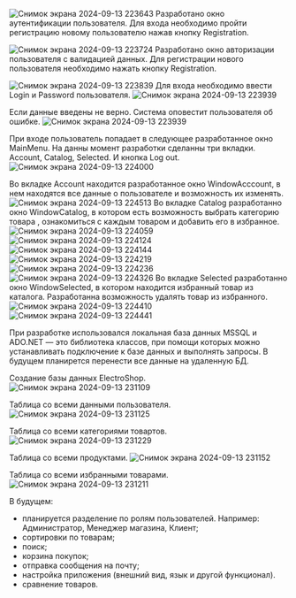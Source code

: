 ![Снимок экрана 2024-09-13 223643](https://github.com/user-attachments/assets/1eba32d7-ffd9-457e-990e-2f9dfd066451)
Разработано окно аутентификации пользователя. Для входа необходимо пройти регистрацию новому пользователю нажав кнопку Registration.

![Снимок экрана 2024-09-13 223724](https://github.com/user-attachments/assets/ccc1687a-c3bf-4869-8570-66ff33570a87)
Разработано окно авторизации пользователя с валидацией данных. Для регистрации нового пользователя необходимо нажать кнопку Registration.

![Снимок экрана 2024-09-13 223839](https://github.com/user-attachments/assets/c886673a-cdcb-4700-81e1-5d6747b239f4)
Для входа необходимо ввести Login и Password пользователя.
![Снимок экрана 2024-09-13 223939](https://github.com/user-attachments/assets/e3e9fc8e-5748-4408-975e-a8420f9a1c65)

Если данные введены не верно. Система оповестит пользователя об ошибке.
![Снимок экрана 2024-09-13 223939](https://github.com/user-attachments/assets/89599fca-8c37-4c6d-9875-9349289480d1)

При входе пользователь попадает в следующее разработанное окно MainMenu. На данны момент разработки сделанны три вкладки. Account, Catalog, Selected. И кнопка Log out.
![Снимок экрана 2024-09-13 224000](https://github.com/user-attachments/assets/47acf35f-ca0c-4289-8810-4c446703d852)

Во вкладке Account находится разработанное окно WindowAcccount, в нем находятся все данные о пользователе и возможность их изменять.
![Снимок экрана 2024-09-13 224513](https://github.com/user-attachments/assets/e6af0372-f77b-4439-98c8-b0d1b5ce03a1)
Во вкладке Catalog разработанно окно WindowCatalog, в котором есть возможность выбрать категорию товара , ознакомиться с каждым товаром и добавить его в избранное.
![Снимок экрана 2024-09-13 224059](https://github.com/user-attachments/assets/e82471e2-b065-4827-86ec-ab883150cbdb)
![Снимок экрана 2024-09-13 224124](https://github.com/user-attachments/assets/f773f3ab-981d-40b0-bd7c-ebdc62585460)
![Снимок экрана 2024-09-13 224144](https://github.com/user-attachments/assets/1d1e1758-252b-4d1c-8240-df66f9decfeb)
![Снимок экрана 2024-09-13 224219](https://github.com/user-attachments/assets/394c4f97-3fcd-4592-8467-b5af644f565c)
![Снимок экрана 2024-09-13 224236](https://github.com/user-attachments/assets/d3f28cce-d0de-4d2e-a8c8-c212b70d599b)
![Снимок экрана 2024-09-13 224326](https://github.com/user-attachments/assets/7f211c15-5726-4ae4-af35-b83705042753)
Во вкладке Selected разработанно окно WindowSelected, в котором находится избранный товар из каталога. Разработанна возможность удалять товар из избранного.
![Снимок экрана 2024-09-13 224410](https://github.com/user-attachments/assets/5d6d6a9c-e49c-4449-ab27-c08df94a144b)
![Снимок экрана 2024-09-13 224441](https://github.com/user-attachments/assets/85839fdc-b91a-456d-9748-881afb97cff9)

При разработке использовался локальная база данных MSSQL и ADO.NET — это библиотека классов, при помощи которых можно устанавливать подключение к базе данных и выполнять запросы. В будущем планирется перенести все данные на удаленную БД.

Создание базы данных ElectroShop.
![Снимок экрана 2024-09-13 231109](https://github.com/user-attachments/assets/2a570905-e134-4c4d-ac4c-352705bd228f)

Таблица со всеми данными пользователя.
![Снимок экрана 2024-09-13 231125](https://github.com/user-attachments/assets/2390e395-0e4d-4f88-85fe-d39337ebb876)

Таблица со всеми категориями товартов.
![Снимок экрана 2024-09-13 231229](https://github.com/user-attachments/assets/9eaeaeb5-8f15-40a5-ae5d-8381a1251ff4)

Таблица со всеми продуктами.
![Снимок экрана 2024-09-13 231152](https://github.com/user-attachments/assets/09531fd4-a31f-4046-8505-caade0602aad)

Таблица со всеми избранными товарами.
![Снимок экрана 2024-09-13 231211](https://github.com/user-attachments/assets/4b1c9525-7f23-4420-8df2-d06ec86e9104)


В будущем:
- планируется разделение по ролям пользователей. Например: Администратор, Менеджер магазина, Клиент;
- сортировки по товарам;
- поиск;
- корзина покупок;
- отправка сообщения на почту;
- настройка приложения (внешний вид, язык и другой функционал).
- сравнение товаров.
